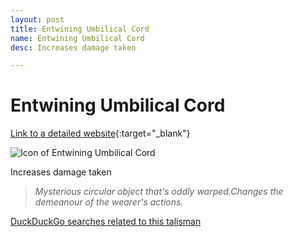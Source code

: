 ```yaml
---
layout: post
title: Entwining Umbilical Cord
name: Entwining Umbilical Cord
desc: Increases damage taken

---
```

# Entwining Umbilical Cord
[Link to a detailed website](https://eldenring.wiki.fextralife.com/Entwining+Umbilical+Cord){:target="_blank"}

![Icon of Entwining Umbilical Cord](https://eldenring.wiki.fextralife.com/file/Elden-Ring/entwining_umbilical_cord_talisman_elden_ring_wiki_guide_200px.png)

Increases damage taken

>*Mysterious circular object that's oddly warped.Changes the demeanour of the wearer's actions.*

[DuckDuckGo searches related to this talisman]({{site.baseurl}}/searches/EntwiningUmbilicalCord)


